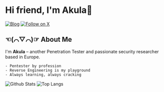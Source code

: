 #  Hi friend, I'm Akula🦈
[![Blog](https://img.shields.io/badge/blog-visit-red)](https://blog.goldsec.de)
[![Follow on X](https://img.shields.io/twitter/follow/Gl4d?label=follow&style=social)](https://x.com/vxAkula)

## ☜(⌒▽⌒)☞ About Me

I'm **Akula** – another Penetration Tester and passionate security researcher based in Europe.

```MD
- Pentester by profession
- Reverse Engineering is my playground
- Always learning, always cracking
```
![Github Stats](https://github-readme-stats.vercel.app/api?username=vxakulad&show_icons=true&theme=radical) 
![Top Langs](https://github-readme-stats.vercel.app/api/top-langs/?username=vxakula&hide=TeX&layout=compact&theme=radical&cache_seconds=3600)
